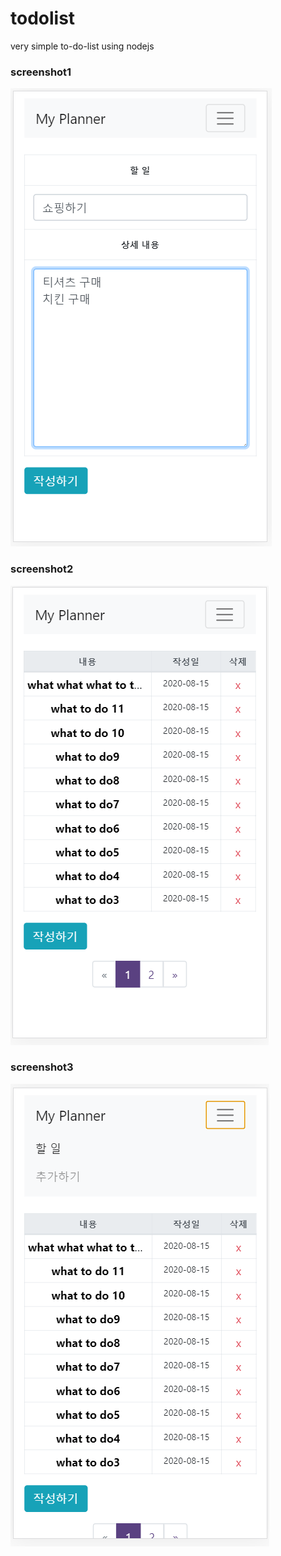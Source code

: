 # todolist
very simple to-do-list using nodejs


### screenshot1
![screenshot1](./img/screenshot1.png)

### screenshot2
![screenshot2](./img/screenshot2.png)

### screenshot3
![screenshot3](./img/screenshot3.png)
